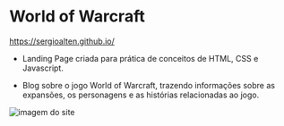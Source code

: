 # World of Warcraft

https://sergioalten.github.io/

- Landing Page criada para prática de conceitos de HTML, CSS e Javascript.

- Blog sobre o jogo World of Warcraft, trazendo informações sobre as expansões, os personagens e as histórias relacionadas ao jogo.

![imagem do site](/assets/images/pagina.jpg)
